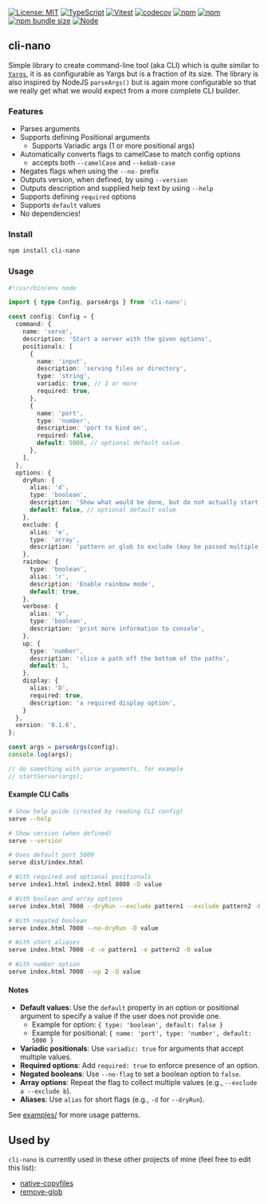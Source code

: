 [![License: MIT](https://img.shields.io/badge/License-MIT-yellow.svg)](https://opensource.org/licenses/MIT)
[![TypeScript](https://img.shields.io/badge/%3C%2F%3E-TypeScript-%230074c1.svg)](http://www.typescriptlang.org/)
[![Vitest](https://img.shields.io/badge/tested%20with-vitest-fcc72b.svg?logo=vitest)](https://vitest.dev/)
[![codecov](https://codecov.io/gh/ghiscoding/cli-nano/branch/main/graph/badge.svg)](https://codecov.io/gh/ghiscoding/cli-nano)
[![npm](https://img.shields.io/npm/v/cli-nano.svg)](https://www.npmjs.com/package/cli-nano)
[![npm](https://img.shields.io/npm/dy/cli-nano)](https://www.npmjs.com/package/cli-nano)
[![npm bundle size](https://img.shields.io/bundlephobia/minzip/cli-nano?color=success&label=gzip)](https://bundlephobia.com/result?p=cli-nano)
<a href="https://nodejs.org/en/about/previous-releases"><img src="https://img.shields.io/node/v/cli-nano.svg" alt="Node" /></a>

## cli-nano

Simple library to create command-line tool (aka CLI) which is quite similar to [`Yargs`](https://github.com/yargs/yargs), it is as configurable as Yargs but is a fraction of its size. The library is also inspired by NodeJS `parseArgs()` but is again more configurable so that we really get what we would expect from a more complete CLI builder.

### Features
- Parses arguments
- Supports defining Positional arguments 
  - Supports Variadic args (1 or more positional args)
- Automatically converts flags to camelCase to match config options
  - accepts both `--camelCase` and `--kebab-case`
- Negates flags when using the `--no-` prefix
- Outputs version, when defined, by using `--version`
- Outputs description and supplied help text by using `--help`
- Supports defining `required` options
- Supports `default` values
- No dependencies!

### Install
```sh
npm install cli-nano
```

### Usage

```ts
#!/usr/bin/env node

import { type Config, parseArgs } from 'cli-nano';

const config: Config = {
  command: {
    name: 'serve',
    description: 'Start a server with the given options',
    positionals: [
      {
        name: 'input',
        description: 'serving files or directory',
        type: 'string',
        variadic: true, // 1 or more
        required: true,
      },
      {
        name: 'port',
        type: 'number',
        description: 'port to bind on',
        required: false,
        default: 5000, // optional default value
      },      
    ],
  },
  options: {
    dryRun: {
      alias: 'd',
      type: 'boolean',
      description: 'Show what would be done, but do not actually start the server',
      default: false, // optional default value
    },
    exclude: {
      alias: 'e',
      type: 'array',
      description: 'pattern or glob to exclude (may be passed multiple times)',
    },
    rainbow: {
      type: 'boolean',
      alias: 'r',
      description: 'Enable rainbow mode',
      default: true,
    },
    verbose: {
      alias: 'V',
      type: 'boolean',
      description: 'print more information to console',
    },
    up: {
      type: 'number',
      description: 'slice a path off the bottom of the paths',
      default: 1,
    },
    display: {
      alias: 'D',
      required: true,
      description: 'a required display option',
    }
  },
  version: '0.1.6',
};

const args = parseArgs(config);
console.log(args);

// do something with parse arguments, for example
// startServer(args);
```

#### Example CLI Calls

```sh
# Show help guide (created by reading CLI config)
serve --help

# Show version (when defined)
serve --version

# Uses default port 5000
serve dist/index.html

# With required and optional positionals
serve index1.html index2.html 8080 -D value

# With boolean and array options
serve index.html 7000 --dryRun --exclude pattern1 --exclude pattern2 -D value

# With negated boolean
serve index.html 7000 --no-dryRun -D value

# With short aliases
serve index.html 7000 -d -e pattern1 -e pattern2 -D value

# With number option
serve index.html 7000 --up 2 -D value
```

#### Notes

- **Default values**: Use the `default` property in an option or positional argument to specify a value if the user does not provide one.
  - Example for option: `{ type: 'boolean', default: false }`
  - Example for positional: `{ name: 'port', type: 'number', default: 5000 }`
- **Variadic positionals**: Use `variadic: true` for arguments that accept multiple values.
- **Required options**: Add `required: true` to enforce presence of an option.
- **Negated booleans**: Use `--no-flag` to set a boolean option to `false`.
- **Array options**: Repeat the flag to collect multiple values (e.g., `--exclude a --exclude b`).
- **Aliases**: Use `alias` for short flags (e.g., `-d` for `--dryRun`).

See [examples/](examples/) for more usage patterns.

## Used by

`cli-nano` is currently used in these other projects of mine (feel free to edit this list):

- [native-copyfiles](https://github.com/ghiscoding/native-copyfiles)
- [remove-glob](https://github.com/ghiscoding/remove-glob)
